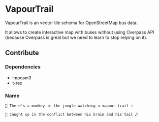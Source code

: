 # VapourTrail
VapourTrail is an vector tile schema for OpenStreetMap bus data.

It allows to create interactive map with buses without using Overpass API (because Overpass is great but we need to learn to stop relying on it).

## Contribute
### Dependencies
* imposm3
* t-rex


### Name
    🎼 There's a monkey in the jungle watching a vapour trail 🎶

    🎵 Caught up in the conflict between his brain and his tail 🎜
